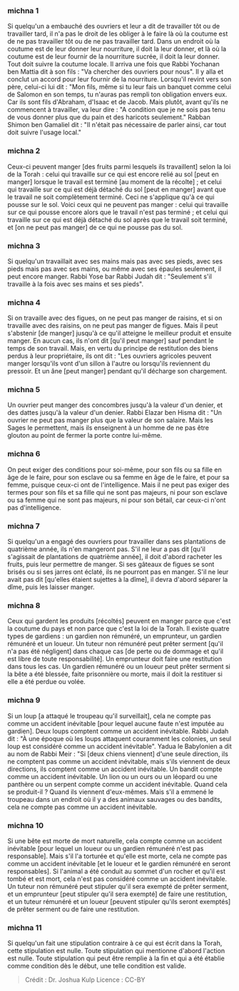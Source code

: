 
### michna 1
Si quelqu'un a embauché des ouvriers et leur a dit de travailler tôt ou de travailler tard, il n'a pas le droit de les obliger à le faire là où la coutume est de ne pas travailler tôt ou de ne pas travailler tard. Dans un endroit où la coutume est de leur donner leur nourriture, il doit la leur donner, et là où la coutume est de leur fournir de la nourriture sucrée, il doit la leur donner. Tout doit suivre la coutume locale. Il arriva une fois que Rabbi Yochanan ben Mattia dit à son fils :  "Va chercher des ouvriers pour nous".  Il y alla et conclut un accord pour leur fournir de la nourriture.  Lorsqu'il revint vers son père, celui-ci lui dit : "Mon fils, même si tu leur fais un banquet comme celui de Salomon en son temps, tu n'auras pas rempli ton obligation envers eux.  Car ils sont fils d'Abraham, d'Isaac et de Jacob. Mais plutôt, avant qu'ils ne commencent à travailler, va leur dire : "A condition que je ne sois pas tenu de vous donner plus que du pain et des haricots seulement." Rabban Shimon ben Gamaliel dit :  "Il n'était pas nécessaire de parler ainsi, car tout doit suivre l'usage local."

### michna 2
Ceux-ci peuvent manger [des fruits parmi lesquels ils travaillent] selon la loi de la Torah : celui qui travaille sur ce qui est encore relié au sol [peut en manger] lorsque le travail est terminé [au moment de la récolte] ; et celui qui travaille sur ce qui est déjà détaché du sol [peut en manger] avant que le travail ne soit complètement terminé. Ceci ne s'applique qu'à ce qui pousse sur le sol. Voici ceux qui ne peuvent pas manger : celui qui travaille sur ce qui pousse encore alors que le travail n'est pas terminé ; et celui qui travaille sur ce qui est déjà détaché du sol après que le travail soit terminé, et [on ne peut pas manger] de ce qui ne pousse pas du sol.

### michna 3
Si quelqu'un travaillait avec ses mains mais pas avec ses pieds, avec ses pieds mais pas avec ses mains, ou même avec ses épaules seulement, il peut encore manger. Rabbi Yose bar Rabbi Judah dit : "Seulement s'il travaille à la fois avec ses mains et ses pieds".

### michna 4
Si on travaille avec des figues, on ne peut pas manger de raisins, et si on travaille avec des raisins, on ne peut pas manger de figues. Mais il peut s'abstenir [de manger] jusqu'à ce qu'il atteigne le meilleur produit et ensuite manger. En aucun cas, ils n'ont dit [qu'il peut manger] sauf pendant le temps de son travail. Mais, en vertu du principe de restitution des biens perdus à leur propriétaire, ils ont dit : "Les ouvriers agricoles peuvent manger lorsqu'ils vont d'un sillon à l'autre ou lorsqu'ils reviennent du pressoir.  Et un âne [peut manger] pendant qu'il décharge son chargement.

### michna 5
Un ouvrier peut manger des concombres jusqu'à la valeur d'un denier, et des dattes jusqu'à la valeur d'un denier. Rabbi Elazar ben Hisma dit :  "Un ouvrier ne peut pas manger plus que la valeur de son salaire. Mais les Sages le permettent, mais ils enseignent à un homme de ne pas être glouton au point de fermer la porte contre lui-même.

### michna 6
On peut exiger des conditions pour soi-même, pour son fils ou sa fille en âge de le faire, pour son esclave ou sa femme en âge de le faire, et pour sa femme, puisque ceux-ci ont de l'intelligence. Mais il ne peut pas exiger des termes pour son fils et sa fille qui ne sont pas majeurs, ni pour son esclave ou sa femme qui ne sont pas majeurs, ni pour son bétail, car ceux-ci n'ont pas d'intelligence.

### michna 7
Si quelqu'un a engagé des ouvriers pour travailler dans ses plantations de quatrième année, ils n'en mangeront pas. S'il ne leur a pas dit [qu'il s'agissait de plantations de quatrième année], il doit d'abord racheter les fruits, puis leur permettre de manger. Si ses gâteaux de figues se sont brisés ou si ses jarres ont éclaté, ils ne pourront pas en manger. S'il ne leur avait pas dit [qu'elles étaient sujettes à la dîme], il devra d'abord séparer la dîme, puis les laisser manger.

### michna 8
Ceux qui gardent les produits [récoltés] peuvent en manger parce que c'est la coutume du pays et non parce que c'est la loi de la Torah. Il existe quatre types de gardiens : un gardien non rémunéré, un emprunteur, un gardien rémunéré et un loueur. Un tuteur non rémunéré peut prêter serment [qu'il n'a pas été négligent] dans chaque cas [de perte ou de dommage et qu'il est libre de toute responsabilité]. Un emprunteur doit faire une restitution dans tous les cas. Un gardien rémunéré ou un loueur peut prêter serment si la bête a été blessée, faite prisonnière ou morte, mais il doit la restituer si elle a été perdue ou volée.

### michna 9
Si un loup [a attaqué le troupeau qu'il surveillait], cela ne compte pas comme un accident inévitable [pour lequel aucune faute n'est imputée au gardien]. Deux loups comptent comme un accident inévitable. Rabbi Judah dit :  "À une époque où les loups attaquent couramment les colonies, un seul loup est considéré comme un accident inévitable". Yadua le Babylonien a dit au nom de Rabbi Meir :  "Si [deux chiens viennent] d'une seule direction, ils ne comptent pas comme un accident inévitable, mais s'ils viennent de deux directions, ils comptent comme un accident inévitable. Un bandit compte comme un accident inévitable. Un lion ou un ours ou un léopard ou une panthère ou un serpent compte comme un accident inévitable. Quand cela se produit-il ? Quand ils viennent d'eux-mêmes.  Mais s'il a emmené le troupeau dans un endroit où il y a des animaux sauvages ou des bandits, cela ne compte pas comme un accident inévitable.

### michna 10
Si une bête est morte de mort naturelle, cela compte comme un accident inévitable [pour lequel un loueur ou un gardien rémunéré n'est pas responsable]. Mais s'il l'a torturée et qu'elle est morte, cela ne compte pas comme un accident inévitable [et le loueur et le gardien rémunéré en seront responsables]. Si l'animal a été conduit au sommet d'un rocher et qu'il est tombé et est mort, cela n'est pas considéré comme un accident inévitable. Un tuteur non rémunéré peut stipuler qu'il sera exempté de prêter serment, et un emprunteur [peut stipuler qu'il sera exempté] de faire une restitution, et un tuteur rémunéré et un loueur [peuvent stipuler qu'ils seront exemptés] de prêter serment ou de faire une restitution.

### michna 11
Si quelqu'un fait une stipulation contraire à ce qui est écrit dans la Torah, cette stipulation est nulle. Toute stipulation qui mentionne d'abord l'action est nulle. Toute stipulation qui peut être remplie à la fin et qui a été établie comme condition dès le début, une telle condition est valide.

>Crédit : Dr. Joshua Kulp
>Licence : CC-BY